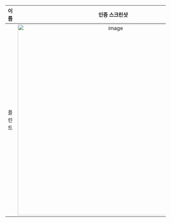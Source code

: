 | **이름** | **인증 스크린샷** |
|:--------:|:-----------------:|
| 플린트 | <img width="600" alt="image" src="https://github.com/user-attachments/assets/1151d9a3-9aec-4e1a-9c6d-48240f7b49fa" /> |
